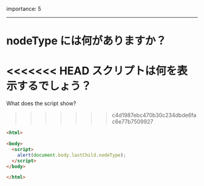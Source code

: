 importance: 5

---

# nodeType には何がありますか？

<<<<<<< HEAD
スクリプトは何を表示するでしょう？
=======
What does the script show?
>>>>>>> c4d1987ebc470b30c234dbde6fac6e77b7509927

```html
<html>

<body>
  <script>
    alert(document.body.lastChild.nodeType);
  </script>
</body>

</html>
```
